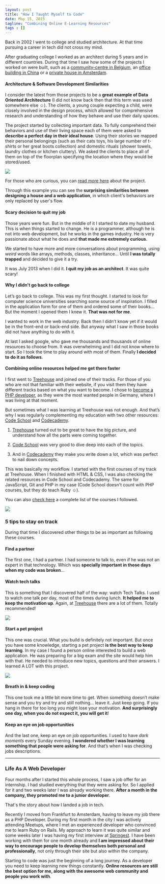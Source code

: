 ```yaml
---
layout: post
title: "How I Taught Myself to Code"
date: May 15, 2015
tagline: "Combining Online E-Learning Resources"
tags : []
---
```


Back in 2002 I went to college and studied architecture. At that time pursuing a career in tech did not cross my mind.

After graduating college I worked as an architect during 5 years and in different countries. During that time I saw how some of the projects I worked on were built, such as a [community-centre in Belgium](http://www.domusweb.it/en/architecture/2013/11/01/marc_koehler_architects_community_home.html), an [office building in China](http://www.philippmainzer.com/en/projects/taiwan-glass-qfg-qingdao-taiwan-2012) or a [private house in Amsterdam](http://www.archdaily.com/244101/house-like-village-marc-koehler-architects/).

#### Architecture & Software Development Similarities

I consider the latest from those projects to be a **great example of Data Oriented Architecture** (I did not know back then that this term was used somewhere else ☺). The clients, a young couple expecting a child, were closely involved in the design process, which allowed for comprehensive research and understanding of how they behave and use their daily spaces.

The project started by collecting important data. To fully comprehend their behaviors and use of their living space each of them were asked to **describe a perfect day in their ideal house**. Using their stories we mapped their personal belongings (such as their cats toys, his large number of t-shirts or her great boots collection) and domestic rituals (shower towels, laundry clothes or kitchen cluttery). We asked the clients to place all of them on top of the floorplan specifying the location where they would be stored/used.

![](http://miriamtocino.github.io/images/posts/house-like-village.png)

For those who are curious, you can [read more here](http://www.archdaily.com/244101/house-like-village-marc-koehler-architects/) about the project.

Through this example you can see the **surprising similarities between designing a house and a web application**, in which client's behaviors are only replaced by user's flow.

#### Scary decision to quit my job

Those years were fun. But in the middle of it I started to date my husband. This is when things started to change. He is a programmer, although he is not into web development, but he works in the games industry. He is very passionate about what he does and **that made me extremely curious**.

We started to have more and more conversations about programming, using _weird_ words like arrays, methods, classes, inheritance... Until **I was totally trapped** and decided to give it a try.

It was July 2013 when I did it. **I quit my job as an architect**. It was quite scary!

#### Why I didn't go back to college

Let’s go back to college. This was my first thought. I started to look for computer science universities searching some source of inspiration. I filled in the application form for one of them and ordered some of their books… But the moment I opened them I knew it. **That was not for me**.

I wanted to work in the web industry. Back then I didn’t know yet if it would be in the front-end or back-end side. But anyway what I saw in those books did not have anything to do with it.

At last I asked google, who gave me thousands and thousands of online resources to choose from. It was overwhelming and I did not know where to start. So I took the time to play around with most of them. Finally **I decided to do it as follows**.

#### Combining online resources helped me get there faster

I first went to [Treehouse](https://teamtreehouse.com/) and joined one of their tracks. For those of you who are not that familiar with their website, if you visit them they have different tracks based on what you want to become. I chose to [become a PHP developer](https://teamtreehouse.com/tracks/php-development), as they were the most wanted people in Germany, where I was living at that moment.

But sometimes what I was learning at Treehouse was not enough. And that’s why I was regularly complementing my education with two other resources: [Code School](https://www.codeschool.com/) and [Codecademy](http://www.codecademy.com/).

1. [Treehouse](https://teamtreehouse.com/) turned out to be great to have the big picture, and understand how all the parts were coming together.

2. [Code School](https://www.codeschool.com/) was very good to dive deep into each of the topics.

3. And in [Codecademy](http://www.codecademy.com/) they make you write down a lot, which was perfect to nail down concepts.

This was basically my workflow. I started with the first courses of my track at Treehouse. When I finished with HTML & CSS, I was also checking the related resources in Code School and Codecademy. The same for JavaScript, Git and PHP in my case (Code School doesn't count with PHP courses, but they do teach Ruby ☺).

You can also [check here](http://www.miriamtocino.com/elearning.html) a complete list of the courses I followed.

![](http://miriamtocino.github.io/images/posts/workflow.png)

### 5 tips to stay on track

During that time I discovered other things to be as important as following these courses.

#### Find a partner

The first one, I had a partner. I had someone to talk to, even if he was not an expert in that technology. Which was **specially important in those days when my code was broken**...

#### Watch tech talks

This is something that I discovered half of the way: watch Tech Talks. I used to watch one talk per day, most of the times during lunch. **It helped me to keep the motivation up**. Again, at [Treehouse](https://teamtreehouse.com/features/conferences) there are a lot of them. Totally recommended!

![](http://miriamtocino.github.io/images/posts/treehouse-conferences.png)

#### Start a pet project

This one was crucial. What you build is definitely not important. But once you have some knowledge, starting a pet project **is the best way to keep learning**. In my case I found a person online interested to build a web application. He was preparing for a big exam and the site would help him with that. He needed to introduce new topics, questions and their answers. I learned A LOT with this project.

![](http://miriamtocino.github.io/images/posts/cnp-quiz.png)

#### Breath in & keep coding

This one took me a little bit more time to get. When something doesn’t make sense and you try and try and still nothing… leave it. Just keep going. If you hang in there for too long you might lose your motivation. **And surprisingly one day, when you do not expect it, you will get it**!

#### Keep an eye on job opportunities

And the last one, keep an eye on job opportunities. I used to have _dark moments_ every Sunday evening. **I wondered whether I was learning something that people were asking for**. And that’s when I was checking jobs descriptions.

---

### Life As A Web Developer

Four months after I started this whole process, I saw a job offer for an internship. I had studied everything that they were asking for. So I applied for it and two weeks later I was already working there. **After a month in the company, they promoted me to a junior developer**.

That's the story about how I landed a job in tech.

Recently I moved from Frankfurt to Amsterdam, having to leave my job there as a PHP Developer. During my first month in the city I was actively attending Meetups, where I met an experienced developer who convinced me to learn Ruby on Rails. My approach to learn it was quite similar and some weeks later I was having my first interview at [Springest](https://www.springest.nl/). I have been working with them for one month already and **I am impressed about their way to encourage people to develop themselves both personal and professionally**, not only through their site but also within the company.

Starting to code was just the beginning of a long journey. As a developer you need to keep learning new things constantly. **Online resources are still the best option for me, along with the awesome web community and people you work with**.
